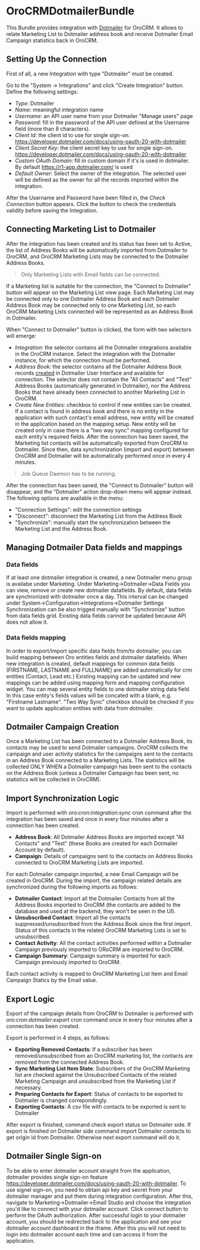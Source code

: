 # OroCRMDotmailerBundle

This Bundle provides integration with [Dotmailer](http://www.dotmailer.com/) for OroCRM.
It allows to relate Marketing List to Dotmailer address book and receive Dotmailer Email Campaign statistics
back in OroCRM.

## Setting Up the Connection

First of all, a new Integration with type "Dotmailer" must be created.

Go to the "System -> Integrations" and click "Create Integration" button. Define the following settings:

 - *Type*: Dotmailer
 - *Name*: meaningful integration name
 - *Username*: an API user name from your Dotmailer "Manage users" page
 - *Password*: fill in the password of the API user defined at the Username field (more than 8 characters).
 - *Client Id*: the client id to use for single sign-on. https://developer.dotmailer.com/docs/using-oauth-20-with-dotmailer
 - *Client Secret Key*: the client secret key to use for single sign-on. https://developer.dotmailer.com/docs/using-oauth-20-with-dotmailer
 - *Custom OAuth Domain*: fill in custom domain if it's is used in dotmailer. By default https://r1-app.dotmailer.com/ is used
 - *Default Owner*: Select the owner of the integration. The selected user will be defined as the owner for all the records imported within the integration.

After the Username and Password have been filled in, the *Check Connection* button appears. Click the button to check the credentials validity before saving the Integration.

## Connecting Marketing List to Dotmailer

After the integration has been created and its status has been set to Active, the list of Address Books will be automatically imported from Dotmailer to OroCRM, and OroCRM Marketing Lists may be connected to the Dotmailer Address Books.

> Only Marketing Lists with Email fields can be connected.

If a Marketing list is suitable for the connection, the "Connect to Dotmailer" button will appear on the Marketing List view page.
Each Marketing List may be connected only to one Dotmailer Address Book and each Dotmailer Address Book may be connected only to one Marketing List, so each OroCRM Marketing Lists connected will be represented as an Address Book in Dotmailer.

When "Connect to Dotmailer" button is clicked, the form with two selectors will emerge:

 - *Integration*: the selector contains all the Dotmailer integrations available in the OroCRM instance. Select the integration with the Dotmailer instance, for which the connection must be performed. 
 - *Address Book*: the selector contains all the Dotmailer Address Book records [created](https://support.dotmailer.com/entries/20663833-Creating-an-address-book) in Dotmailer User Interface and available for connection. The selector does not contain the "All Contacts" and "Test" Address Books (automatically generated in Dotmailer), nor the Address Books that have already been connected to another Marketing List in OroCRM.
 - *Create New Entities*: checkbox to control if new entities can be created. If a contact is found in address book and there is no entity in the application with such contact's email address, new entity will be created in the application based on the mapping setup. New entity will be created only in case there is a "two way sync" mapping configured for each entity's required fields.
After the connection has been saved, the Marketing list contacts will be automatically exported from OroCRM to Dotmailer.
Since then, data synchronization (import and export) between OroCRM and Dotmailer will be automatically performed once in every 4 minutes.

> Job Queue Daemon has to be running.

After the connection has been saved, the "Connect to Dotmailer" button will disappear, and the "Dotmailer" action drop-down menu will appear instead. The following options are available in the menu:

- "Connection Settings": edit the connection settings
- "Disconnect": disconnect the Marketing List from the Address Book
- "Synchronize": manually start the synchronization between the Marketing List and the Address Book.

## Managing Dotmailer Data fields and mappings

### Data fields
If at least one dotmailer integration is created, a new Dotmailer menu group is availabe under Marketing.
Under Marketing->Dotmailer->Data Fields you can view, remove or create new dotmailer datafields.
By default, data fields are synchronized with dotmailer once a day. This interval can be changed under System->Configuration->Integrations->Dotmailer Settings
Synchronization can be also trigged manually with "Synchronize" button from data fields grid.
Existing data fields cannot be updated because API does not allow it.
### Data fields mapping
In order to export/import specific data fields from/to dotmailer, you can build mapping between Oro entities fields and dotmailer datafields.
When new integration is created, default mappings for common data fields (FIRSTNAME, LASTNAME and FULLNAME) are added automatically for crm entities (Contact, Lead etc.)
Existing mapping can be updated and new mappings can be added using mapping form and mapping configuration widget.
You can map several entity fields to one dotmailer string data field. In this case entity's fields values will be concated with a blank, e.g. "Firstname Lastname".
"Two Way Sync" checkbox should be checked if you want to update application entities with data from dotmailer.

## Dotmailer Campaign Creation

Once a Marketing List has been connected to a Dotmailer Address Book, its contacts may be used to send Dotmailer campaigns. OroCRM collects the campaign and user activity statistics for the campaigns sent to the contacts in an Address Book connected to a Marketing Lists. The statistics will be collected ONLY WHEN a Dotmailer campaign has been sent to the contacts on the Address Book (unless a Dotmailer Campaign has been sent, no statistics will be collected in OroCRM).


## Import Synchronization Logic

Import is performed with *oro:cron:integration:sync* cron command after the integration has been saved and once in every four minutes after a connection has been created.

 - **Address Book**: All Dotmailer Address Books are imported except "All Contacts" and "Test" (these Books are created for each Dotmailer Account by default).
 - **Campaign**:  Details of campaigns sent to the contacts on Address Books connected to OroCRM Marketing Lists are imported.

For each Dotmailer campaign imported, a new Email Campaign will be created in OroCRM. During the import, the campaign related details are synchronized during the following imports as follows:

 - **Dotmailer Contact**: Import all the Dotmailer Contacts from all the Address Books imported to OroCRM (the contacts are added to the database and used at the backend, they won't be seen in the UI).
 - **Unsubscribed Contact**: Import all the contacts suppressed/unsubscribed from the Address Book since the first import. Status of this contacts in the related OroCRM Marketing Lists is set to unsubscribed.
 - **Contact Activity**: All the contact activities performed within a Dotmailer Campaign previously imported to ORoCRM are imported to OroCRM.
 - **Campaign Summary**: Campaign summary is imported for each Campaign previously imported to OroCRM.

Each contact activity is mapped to OroCRM Marketing List Item and Email Campaign Statics by the Email value.


## Export Logic

Export of the campaign details from OroCRM to Dotmailer is performed with *oro:cron:dotmailer:export* cron command once in every four minutes after a connection has been created.

Export is performed in 4 steps, as follows:

 - **Exporting Removed Contacts**: If a subscriber has been removed/unsubscribed from an OroCRM marketing list, the contacts are removed from the connected Address Book.
 - **Sync Marketing List Item State**: Subscribers of the OroCRM Marketing list are checked against the Unsubscribed Contacts of the related Marketing Campaign and unsubscribed from the Marketing List if necessary.
 - **Preparing Contacts for Export**: Status of contacts to be exported to Dotmailer is changed correpondingly.
 - **Exporting Contacts**: A csv file with contacts to be exported is sent to Dotmailer

After export is finished, command check export status on Dotmailer side. If export is finished on Dotmailer side command import Dotmailer contacts to get origin Id from Dotmailer. Otherwise next export command will do it.

## Dotmailer Single Sign-on
To be able to enter dotmailer account straight from the application, dotmailer provides single sign-on feature https://developer.dotmailer.com/docs/using-oauth-20-with-dotmailer.
To use signel sign-on, you need to obtain api key and secret from your dotmailer manager and put them during integration configuration.
After this, navigate to Marketing->Dotmailer->Email Studio and choose the integration you'd like to connect with your dotmailer account.
Click connect button to perform the OAuth authorization. After successful login to your dotmailer account, you should be redirected back to the application and see your dotmailer account dashboard in the iframe.
After this you will not need to login into dotmailer account each time and can access it from the application.
